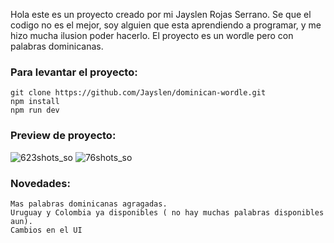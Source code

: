 Hola este es un proyecto creado por mi Jayslen Rojas Serrano.
Se que el codigo no es el mejor, soy alguien que esta aprendiendo a programar, y me hizo mucha ilusion poder hacerlo.
El proyecto es un wordle pero con palabras dominicanas.
 
### Para levantar el proyecto:
```
git clone https://github.com/Jayslen/dominican-wordle.git
npm install
npm run dev
```
### Preview de proyecto:
![623shots_so](https://github.com/Jayslen/latinled/assets/122827918/5876c2d0-ada5-451b-ba30-98137e135f7f)
![76shots_so](https://github.com/Jayslen/latinled/assets/122827918/57e29a2e-921e-46e4-ad33-98493c1f4d3d)

### Novedades:
```
Mas palabras dominicanas agragadas.
Uruguay y Colombia ya disponibles ( no hay muchas palabras disponibles aun).
Cambios en el UI
```